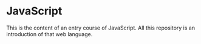 # JavaScript
This is the content of an entry course of JavaScript. All this repository is an introduction of that web language.
